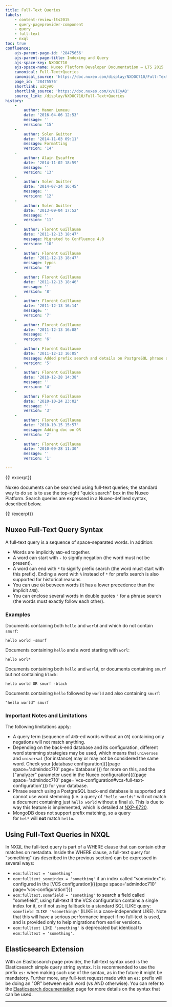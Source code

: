 ```yaml
---
title: Full-Text Queries
labels:
    - content-review-lts2015
    - query-pageprovider-component
    - query
    - full-text
    - nxql
toc: true
confluence:
    ajs-parent-page-id: '28475656'
    ajs-parent-page-title: Indexing and Query
    ajs-space-key: NXDOC710
    ajs-space-name: Nuxeo Platform Developer Documentation — LTS 2015
    canonical: Full-Text+Queries
    canonical_source: 'https://doc.nuxeo.com/display/NXDOC710/Full-Text+Queries'
    page_id: '28475576'
    shortlink: uICyAQ
    shortlink_source: 'https://doc.nuxeo.com/x/uICyAQ'
    source_link: /display/NXDOC710/Full-Text+Queries
history:
    - 
        author: Manon Lumeau
        date: '2016-04-06 12:53'
        message: ''
        version: '15'
    - 
        author: Solen Guitter
        date: '2014-11-03 09:11'
        message: Formatting
        version: '14'
    - 
        author: Alain Escaffre
        date: '2014-11-02 18:59'
        message: ''
        version: '13'
    - 
        author: Solen Guitter
        date: '2014-07-24 16:45'
        message: ''
        version: '12'
    - 
        author: Solen Guitter
        date: '2013-09-04 17:52'
        message: ''
        version: '11'
    - 
        author: Florent Guillaume
        date: '2011-12-13 18:47'
        message: Migrated to Confluence 4.0
        version: '10'
    - 
        author: Florent Guillaume
        date: '2011-12-13 18:47'
        message: typos
        version: '9'
    - 
        author: Florent Guillaume
        date: '2011-12-13 18:46'
        message: ''
        version: '8'
    - 
        author: Florent Guillaume
        date: '2011-12-13 16:14'
        message: ''
        version: '7'
    - 
        author: Florent Guillaume
        date: '2011-12-13 16:08'
        message: ''
        version: '6'
    - 
        author: Florent Guillaume
        date: '2011-12-13 16:05'
        message: Added prefix search and details on PostgreSQL phrase search.
        version: '5'
    - 
        author: Florent Guillaume
        date: '2010-12-28 14:38'
        message: ''
        version: '4'
    - 
        author: Florent Guillaume
        date: '2010-10-24 23:02'
        message: ''
        version: '3'
    - 
        author: Florent Guillaume
        date: '2010-10-15 15:57'
        message: Adding doc on OR
        version: '2'
    - 
        author: Florent Guillaume
        date: '2010-09-28 11:30'
        message: ''
        version: '1'

---
```

{{! excerpt}}

Nuxeo documents can be searched using full-text queries; the standard way to do so is to use the top-right "quick search" box in the Nuxeo Platform. Search queries are expressed in a Nuxeo-defined syntax, described below.

{{! /excerpt}}

## Nuxeo Full-Text Query Syntax

A full-text query is a sequence of space-separated words. In addition:

*   Words are implicitly `AND`-ed together.
*   A word can start with `-` to signify negation (the word must not be present).
*   A word can end with `*` to signify prefix search (the word must start with this prefix).
    Ending a word with `%` instead of `*` for prefix search is also supported for historical reasons
*   You can use `OR` between words (it has a lower precedence than the implicit `AND`).
*   You can enclose several words in double quotes `"` for a phrase search (the words must exactly follow each other).

### Examples

Documents containing both `hello` and `world` and which do not contain `smurf`:

```
hello world -smurf

```

Documents containing `hello` and a word starting with `worl`:

```
hello worl*

```

Documents containing both `hello` and `world`, or documents containing `smurf` but not containing `black`:

```
hello world OR smurf -black

```

Documents containing `hello` followed by `world` and also containing `smurf`:

```
"hello world" smurf

```

### Important Notes and Limitations

The following limitations apply:

*   A query term (sequence of `AND`-ed words without an `OR`) containing only negations will not match anything.
*   Depending on the back-end database and its configuration, different word stemming strategies may be used, which means that `universes` and `universal` (for instance) may or may not be considered the same word. Check your [database configuration]({{page space='admindoc710' page='database'}}) for more on this, and the ["analyzer" parameter used in the Nuxeo configuration]({{page space='admindoc710' page='vcs-configuration#vcs-full-text-configuration'}}) for your database.
*   Phrase search using a PostgreSQL back-end database is supported and cannot use word stemming (i.e. a query of `"hello worlds"` will not match a document containing just `hello world` without a final `s`). This is due to way this feature is implemented, which is detailed at [NXP-6720](https://jira.nuxeo.com/browse/NXP-6720).
*   MongoDB does not support prefix matching, so a query for&nbsp;`hel*`&nbsp;will&nbsp;**not**&nbsp;match&nbsp;`hello`.

## Using Full-Text Queries in NXQL

In NXQL the full-text query is part of a WHERE clause that can contain other matches on metadata. Inside the WHERE clause, a full-text query for "something" (as described in the previous section) can be expressed in several ways:

*   `ecm:fulltext = 'something'`
*   `ecm:fulltext_someindex = 'something'` if an index called "someindex" is configured in the [VCS configuration]({{page space='admindoc710' page='vcs-configuration'}})
*   `ecm:fulltext.somefield = 'something'` to search a field called "somefield", using full-text if the VCS configuration contains a single index for it, or if not using fallback to a standard SQL ILIKE query: `somefield ILIKE '%something%'` (ILIKE is a case-independent LIKE). Note that this will have a serious performance impact if no full-text is used, and is provided only to help migrations from earlier versions.
*   `ecm:fulltext LIKE 'something'` is deprecated but identical to `ecm:fulltext = 'something'`.

## Elasticsearch Extension

With an Elasticsearch page provider, the full-text syntax used is the Elasticsearch simple query string syntax. It is recommended to use the prefix `es:` when making such use of the syntax, as in the future it might be mandatory. Further more, any full-text request made with an `es:` prefix will be doing an "OR" between each word (vs AND otherwise). You can refer to the [Elasticsearch documentation](http://www.elasticsearch.org/guide/en/elasticsearch/reference/current/query-dsl-simple-query-string-query.html#_simple_query_string_syntax) page for more details on the syntax that can be used.

* * *

&nbsp;